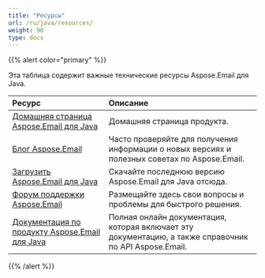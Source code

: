 ```yaml
---
title: "Ресурсы"
url: /ru/java/resources/
weight: 90
type: docs
---
```


{{% alert color="primary" %}} 

Эта таблица содержит важные технические ресурсы Aspose.Email для Java.

|**Ресурс**|**Описание**|
| :- | :- |
|[Домашняя страница Aspose.Email для Java](https://products.aspose.com/email/ru/java)|Домашняя страница продукта.|
|[Блог Aspose.Email](https://blog.aspose.com/category/email/)|Часто проверяйте для получения информации о новых версиях и полезных советах по Aspose.Email.|
|[Загрузить Aspose.Email для Java](https://downloads.aspose.com/email/java)|Скачайте последнюю версию Aspose.Email для Java отсюда.|
|[Форум поддержки Aspose.Email](https://forum.aspose.com/c/email/12)|Размещайте здесь свои вопросы и проблемы для быстрого решения.|
|[Документация по продукту Aspose.Email для Java](/email/java/)|Полная онлайн документация, которая включает эту документацию, а также справочник по API Aspose.Email.|
{{% /alert %}}